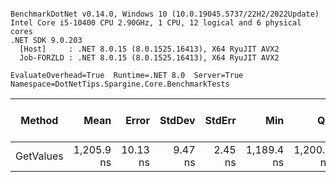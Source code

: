 ```

BenchmarkDotNet v0.14.0, Windows 10 (10.0.19045.5737/22H2/2022Update)
Intel Core i5-10400 CPU 2.90GHz, 1 CPU, 12 logical and 6 physical cores
.NET SDK 9.0.203
  [Host]     : .NET 8.0.15 (8.0.1525.16413), X64 RyuJIT AVX2
  Job-FORZLD : .NET 8.0.15 (8.0.1525.16413), X64 RyuJIT AVX2

EvaluateOverhead=True  Runtime=.NET 8.0  Server=True  
Namespace=DotNetTips.Spargine.Core.BenchmarkTests  

```
| Method    | Mean       | Error    | StdDev  | StdErr  | Min        | Q1         | Median     | Q3         | Max        | Op/s      | CI99.9% Margin | Iterations | Kurtosis | MValue | Skewness | Rank | LogicalGroup | Baseline | Gen0   | Completed Work Items | Lock Contentions | Exceptions | Code Size | Allocated |
|---------- |-----------:|---------:|--------:|--------:|-----------:|-----------:|-----------:|-----------:|-----------:|----------:|---------------:|-----------:|---------:|-------:|---------:|-----:|------------- |--------- |-------:|---------------------:|-----------------:|-----------:|----------:|----------:|
| GetValues | 1,205.9 ns | 10.13 ns | 9.47 ns | 2.45 ns | 1,189.4 ns | 1,200.0 ns | 1,204.5 ns | 1,213.1 ns | 1,221.9 ns | 829,248.7 |       6.277 ns |      15.00 |    1.740 |  2.000 |  -0.1276 |    1 | *            | No       | 0.0076 |                    - |                - |          - |   1,889 B |     840 B |

